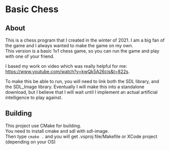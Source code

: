 # Basic Chess 

## About

This is a chess program that I created in the winter of 2021. I am a big fan of the game and I always wanted to make the game on my own.  
This version is a basic 1v1 chess game, so you can run the game and play with one of your friend. 

I based my work on video which was really helpful for me: https://www.youtube.com/watch?v=kwQk5A26cis&t=822s.

To make this be able to run, you will need to link both the SDL library, and the SDL_Image library. Eventually I will make this into a standalone download, but I believe that I will wait
until I implement an actual artificial intelligence to play against.


## Building
This project use CMake for building.  
You need to install cmake and sdl with sdl-image.  
Then type `cmake .` and you will get .vsproj file/Makefile or XCode project (depending on your OS)  

